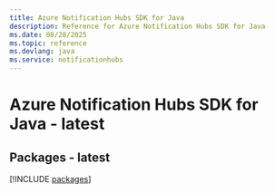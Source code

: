 ```yaml
---
title: Azure Notification Hubs SDK for Java
description: Reference for Azure Notification Hubs SDK for Java
ms.date: 08/28/2025
ms.topic: reference
ms.devlang: java
ms.service: notificationhubs
---
```

# Azure Notification Hubs SDK for Java - latest
## Packages - latest
[!INCLUDE [packages](notification-hubs-index.md)]